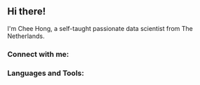 ## Hi there!

I'm Chee Hong, a self-taught passionate data scientist from The Netherlands.

### Connect with me:


### Languages and Tools:
